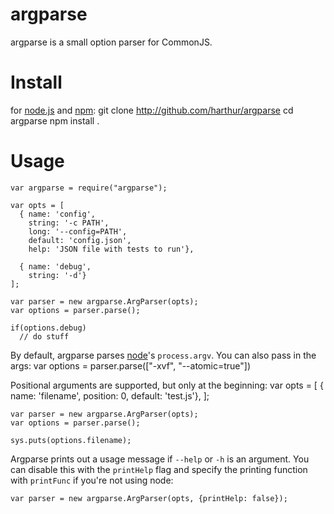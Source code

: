 # argparse
argparse is a small option parser for CommonJS.

# Install
for [node.js](http://nodejs.org/) and [npm](http://github.com/isaacs/npm):
	git clone http://github.com/harthur/argparse
	cd argparse
	npm install .

# Usage
	var argparse = require("argparse");
	
	var opts = [
	  { name: 'config',
	    string: '-c PATH',
	    long: '--config=PATH',
	    default: 'config.json',
	    help: 'JSON file with tests to run'},
	
	  { name: 'debug',
	    string: '-d'}
	];
	
	var parser = new argparse.ArgParser(opts);
	var options = parser.parse();

	if(options.debug)
	  // do stuff

	
By default, argparse parses [node](http://nodejs.org/)'s `process.argv`. You can also pass in the args:
	var options = parser.parse(["-xvf", "--atomic=true"])
	
Positional arguments are supported, but only at the beginning:
	var opts = [
	  { name: 'filename',
	    position: 0,
	    default: 'test.js'},
	];
	
	var parser = new argparse.ArgParser(opts);
	var options = parser.parse();
	
	sys.puts(options.filename);
	
Argparse prints out a usage message if `--help` or `-h` is an argument. You can disable this with the `printHelp` flag and specify the printing function with `printFunc` if you're not using node:

	var parser = new argparse.ArgParser(opts, {printHelp: false});
